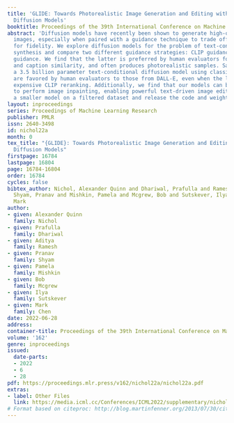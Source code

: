 ```yaml
---
title: 'GLIDE: Towards Photorealistic Image Generation and Editing with Text-Guided
  Diffusion Models'
booktitle: Proceedings of the 39th International Conference on Machine Learning
abstract: 'Diffusion models have recently been shown to generate high-quality synthetic
  images, especially when paired with a guidance technique to trade off diversity
  for fidelity. We explore diffusion models for the problem of text-conditional image
  synthesis and compare two different guidance strategies: CLIP guidance and classifier-free
  guidance. We find that the latter is preferred by human evaluators for both photorealism
  and caption similarity, and often produces photorealistic samples. Samples from
  a 3.5 billion parameter text-conditional diffusion model using classifier-free guidance
  are favored by human evaluators to those from DALL-E, even when the latter uses
  expensive CLIP reranking. Additionally, we find that our models can be fine-tuned
  to perform image inpainting, enabling powerful text-driven image editing. We train
  a smaller model on a filtered dataset and release the code and weights at https://github.com/openai/glide-text2im.'
layout: inproceedings
series: Proceedings of Machine Learning Research
publisher: PMLR
issn: 2640-3498
id: nichol22a
month: 0
tex_title: "{GLIDE}: Towards Photorealistic Image Generation and Editing with Text-Guided
  Diffusion Models"
firstpage: 16784
lastpage: 16804
page: 16784-16804
order: 16784
cycles: false
bibtex_author: Nichol, Alexander Quinn and Dhariwal, Prafulla and Ramesh, Aditya and
  Shyam, Pranav and Mishkin, Pamela and Mcgrew, Bob and Sutskever, Ilya and Chen,
  Mark
author:
- given: Alexander Quinn
  family: Nichol
- given: Prafulla
  family: Dhariwal
- given: Aditya
  family: Ramesh
- given: Pranav
  family: Shyam
- given: Pamela
  family: Mishkin
- given: Bob
  family: Mcgrew
- given: Ilya
  family: Sutskever
- given: Mark
  family: Chen
date: 2022-06-28
address:
container-title: Proceedings of the 39th International Conference on Machine Learning
volume: '162'
genre: inproceedings
issued:
  date-parts:
  - 2022
  - 6
  - 28
pdf: https://proceedings.mlr.press/v162/nichol22a/nichol22a.pdf
extras:
- label: Other Files
  link: https://media.icml.cc/Conferences/ICML2022/supplementary/nichol22a-supp.zip
# Format based on citeproc: http://blog.martinfenner.org/2013/07/30/citeproc-yaml-for-bibliographies/
---
```

